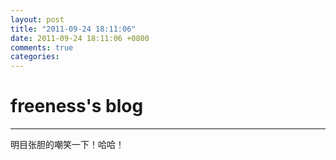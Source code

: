 ```yaml
---
layout: post
title: "2011-09-24 18:11:06"
date: 2011-09-24 18:11:06 +0800
comments: true
categories: 
---
```


# freeness's blog

----------

>
明目张胆的嘲笑一下！哈哈！
